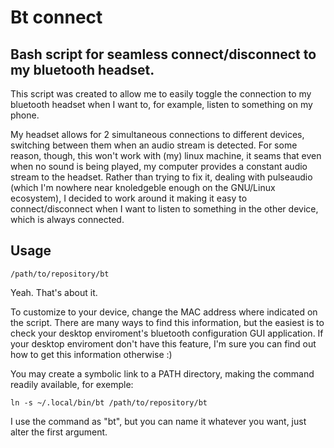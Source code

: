# Bt connect
## Bash script for seamless connect/disconnect to my bluetooth headset.

This script was created to allow me to easily toggle the connection to my bluetooth headset when I want to, for example, listen to something on my phone.

My headset allows for 2 simultaneous connections to different devices, switching between them when an audio stream is detected. For some reason, though, this won't work with (my) linux machine, it seams that even when no sound is being played, my computer provides a constant audio stream to the headset. Rather than trying to fix it, dealing with pulseaudio (which I'm nowhere near knoledgeble enough on the GNU/Linux ecosystem), I decided to work around it making it easy to connect/disconnect when I want to listen to something in the other device, which is always connected.

## Usage
` /path/to/repository/bt `

Yeah. That's about it.

To customize to your device, change the MAC address where indicated on the script. There are many ways to find this information, but the easiest is to check your desktop enviroment's bluetooth configuration GUI application. If your desktop enviroment don't have this feature, I'm sure you can find out how to get this information otherwise :)

You may create a symbolic link to a PATH directory, making the command readily available, for exemple:

` ln -s ~/.local/bin/bt /path/to/repository/bt `

I use the command as "bt", but you can name it whatever you want, just alter the first argument.

